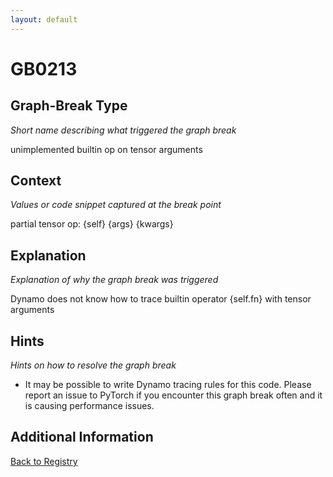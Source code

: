 ```yaml
---
layout: default
---
```

# GB0213

## Graph-Break Type
*Short name describing what triggered the graph break*

unimplemented builtin op on tensor arguments

## Context
*Values or code snippet captured at the break point*

partial tensor op: {self} {args} {kwargs}

## Explanation
*Explanation of why the graph break was triggered*

Dynamo does not know how to trace builtin operator {self.fn} with tensor arguments

## Hints
*Hints on how to resolve the graph break*

- It may be possible to write Dynamo tracing rules for this code. Please report an issue to PyTorch if you encounter this graph break often and it is causing performance issues.


## Additional Information

<!-- ADDITIONAL INFORMATION START - Add custom information below this line -->

<!-- ADDITIONAL INFORMATION END -->

[Back to Registry](../index.html)
